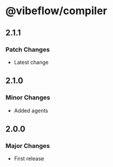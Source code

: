 # @vibeflow/compiler

## 2.1.1

### Patch Changes

- Latest change

## 2.1.0

### Minor Changes

- Added agents

## 2.0.0

### Major Changes

- First release
